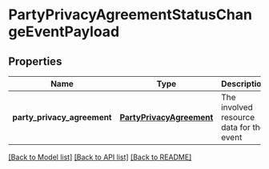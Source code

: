 # PartyPrivacyAgreementStatusChangeEventPayload

## Properties
Name | Type | Description | Notes
------------ | ------------- | ------------- | -------------
**party_privacy_agreement** | [**PartyPrivacyAgreement**](PartyPrivacyAgreement.md) | The involved resource data for the event | [optional] 

[[Back to Model list]](../README.md#documentation-for-models) [[Back to API list]](../README.md#documentation-for-api-endpoints) [[Back to README]](../README.md)


